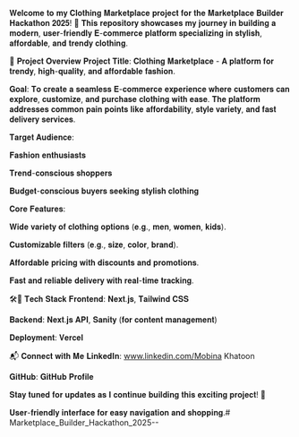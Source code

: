 𝐖𝐞𝐥𝐜𝐨𝐦𝐞 𝐭𝐨 𝐦𝐲 𝐂𝐥𝐨𝐭𝐡𝐢𝐧𝐠 𝐌𝐚𝐫𝐤𝐞𝐭𝐩𝐥𝐚𝐜𝐞 𝐩𝐫𝐨𝐣𝐞𝐜𝐭 𝐟𝐨𝐫 𝐭𝐡𝐞 𝐌𝐚𝐫𝐤𝐞𝐭𝐩𝐥𝐚𝐜𝐞 𝐁𝐮𝐢𝐥𝐝𝐞𝐫 𝐇𝐚𝐜𝐤𝐚𝐭𝐡𝐨𝐧 𝟐𝟎𝟐𝟓! 🎉 𝐓𝐡𝐢𝐬 𝐫𝐞𝐩𝐨𝐬𝐢𝐭𝐨𝐫𝐲 𝐬𝐡𝐨𝐰𝐜𝐚𝐬𝐞𝐬 𝐦𝐲 𝐣𝐨𝐮𝐫𝐧𝐞𝐲 𝐢𝐧 𝐛𝐮𝐢𝐥𝐝𝐢𝐧𝐠 𝐚 𝐦𝐨𝐝𝐞𝐫𝐧, 𝐮𝐬𝐞𝐫-𝐟𝐫𝐢𝐞𝐧𝐝𝐥𝐲 𝐄-𝐜𝐨𝐦𝐦𝐞𝐫𝐜𝐞 𝐩𝐥𝐚𝐭𝐟𝐨𝐫𝐦 𝐬𝐩𝐞𝐜𝐢𝐚𝐥𝐢𝐳𝐢𝐧𝐠 𝐢𝐧 𝐬𝐭𝐲𝐥𝐢𝐬𝐡, 𝐚𝐟𝐟𝐨𝐫𝐝𝐚𝐛𝐥𝐞, 𝐚𝐧𝐝 𝐭𝐫𝐞𝐧𝐝𝐲 𝐜𝐥𝐨𝐭𝐡𝐢𝐧𝐠.

🚀 𝐏𝐫𝐨𝐣𝐞𝐜𝐭 𝐎𝐯𝐞𝐫𝐯𝐢𝐞𝐰 𝐏𝐫𝐨𝐣𝐞𝐜𝐭 𝐓𝐢𝐭𝐥𝐞: 𝐂𝐥𝐨𝐭𝐡𝐢𝐧𝐠 𝐌𝐚𝐫𝐤𝐞𝐭𝐩𝐥𝐚𝐜𝐞 - 𝐀 𝐩𝐥𝐚𝐭𝐟𝐨𝐫𝐦 𝐟𝐨𝐫 𝐭𝐫𝐞𝐧𝐝𝐲, 𝐡𝐢𝐠𝐡-𝐪𝐮𝐚𝐥𝐢𝐭𝐲, 𝐚𝐧𝐝 𝐚𝐟𝐟𝐨𝐫𝐝𝐚𝐛𝐥𝐞 𝐟𝐚𝐬𝐡𝐢𝐨𝐧.

𝐆𝐨𝐚𝐥: 𝐓𝐨 𝐜𝐫𝐞𝐚𝐭𝐞 𝐚 𝐬𝐞𝐚𝐦𝐥𝐞𝐬𝐬 𝐄-𝐜𝐨𝐦𝐦𝐞𝐫𝐜𝐞 𝐞𝐱𝐩𝐞𝐫𝐢𝐞𝐧𝐜𝐞 𝐰𝐡𝐞𝐫𝐞 𝐜𝐮𝐬𝐭𝐨𝐦𝐞𝐫𝐬 𝐜𝐚𝐧 𝐞𝐱𝐩𝐥𝐨𝐫𝐞, 𝐜𝐮𝐬𝐭𝐨𝐦𝐢𝐳𝐞, 𝐚𝐧𝐝 𝐩𝐮𝐫𝐜𝐡𝐚𝐬𝐞 𝐜𝐥𝐨𝐭𝐡𝐢𝐧𝐠 𝐰𝐢𝐭𝐡 𝐞𝐚𝐬𝐞. 𝐓𝐡𝐞 𝐩𝐥𝐚𝐭𝐟𝐨𝐫𝐦 𝐚𝐝𝐝𝐫𝐞𝐬𝐬𝐞𝐬 𝐜𝐨𝐦𝐦𝐨𝐧 𝐩𝐚𝐢𝐧 𝐩𝐨𝐢𝐧𝐭𝐬 𝐥𝐢𝐤𝐞 𝐚𝐟𝐟𝐨𝐫𝐝𝐚𝐛𝐢𝐥𝐢𝐭𝐲, 𝐬𝐭𝐲𝐥𝐞 𝐯𝐚𝐫𝐢𝐞𝐭𝐲, 𝐚𝐧𝐝 𝐟𝐚𝐬𝐭 𝐝𝐞𝐥𝐢𝐯𝐞𝐫𝐲 𝐬𝐞𝐫𝐯𝐢𝐜𝐞𝐬.

𝐓𝐚𝐫𝐠𝐞𝐭 𝐀𝐮𝐝𝐢𝐞𝐧𝐜𝐞:

𝐅𝐚𝐬𝐡𝐢𝐨𝐧 𝐞𝐧𝐭𝐡𝐮𝐬𝐢𝐚𝐬𝐭𝐬

𝐓𝐫𝐞𝐧𝐝-𝐜𝐨𝐧𝐬𝐜𝐢𝐨𝐮𝐬 𝐬𝐡𝐨𝐩𝐩𝐞𝐫𝐬

𝐁𝐮𝐝𝐠𝐞𝐭-𝐜𝐨𝐧𝐬𝐜𝐢𝐨𝐮𝐬 𝐛𝐮𝐲𝐞𝐫𝐬 𝐬𝐞𝐞𝐤𝐢𝐧𝐠 𝐬𝐭𝐲𝐥𝐢𝐬𝐡 𝐜𝐥𝐨𝐭𝐡𝐢𝐧𝐠

𝐂𝐨𝐫𝐞 𝐅𝐞𝐚𝐭𝐮𝐫𝐞𝐬:

𝐖𝐢𝐝𝐞 𝐯𝐚𝐫𝐢𝐞𝐭𝐲 𝐨𝐟 𝐜𝐥𝐨𝐭𝐡𝐢𝐧𝐠 𝐨𝐩𝐭𝐢𝐨𝐧𝐬 (𝐞.𝐠., 𝐦𝐞𝐧, 𝐰𝐨𝐦𝐞𝐧, 𝐤𝐢𝐝𝐬).

𝐂𝐮𝐬𝐭𝐨𝐦𝐢𝐳𝐚𝐛𝐥𝐞 𝐟𝐢𝐥𝐭𝐞𝐫𝐬 (𝐞.𝐠., 𝐬𝐢𝐳𝐞, 𝐜𝐨𝐥𝐨𝐫, 𝐛𝐫𝐚𝐧𝐝).

𝐀𝐟𝐟𝐨𝐫𝐝𝐚𝐛𝐥𝐞 𝐩𝐫𝐢𝐜𝐢𝐧𝐠 𝐰𝐢𝐭𝐡 𝐝𝐢𝐬𝐜𝐨𝐮𝐧𝐭𝐬 𝐚𝐧𝐝 𝐩𝐫𝐨𝐦𝐨𝐭𝐢𝐨𝐧𝐬.

𝐅𝐚𝐬𝐭 𝐚𝐧𝐝 𝐫𝐞𝐥𝐢𝐚𝐛𝐥𝐞 𝐝𝐞𝐥𝐢𝐯𝐞𝐫𝐲 𝐰𝐢𝐭𝐡 𝐫𝐞𝐚𝐥-𝐭𝐢𝐦𝐞 𝐭𝐫𝐚𝐜𝐤𝐢𝐧𝐠.

🛠🤩 𝐓𝐞𝐜𝐡 𝐒𝐭𝐚𝐜𝐤 𝐅𝐫𝐨𝐧𝐭𝐞𝐧𝐝: 𝐍𝐞𝐱𝐭.𝐣𝐬, 𝐓𝐚𝐢𝐥𝐰𝐢𝐧𝐝 𝐂𝐒𝐒

𝐁𝐚𝐜𝐤𝐞𝐧𝐝: 𝐍𝐞𝐱𝐭.𝐣𝐬 𝐀𝐏𝐈, 𝐒𝐚𝐧𝐢𝐭𝐲 (𝐟𝐨𝐫 𝐜𝐨𝐧𝐭𝐞𝐧𝐭 𝐦𝐚𝐧𝐚𝐠𝐞𝐦𝐞𝐧𝐭)

𝐃𝐞𝐩𝐥𝐨𝐲𝐦𝐞𝐧𝐭: 𝐕𝐞𝐫𝐜𝐞𝐥

📬 𝐂𝐨𝐧𝐧𝐞𝐜𝐭 𝐰𝐢𝐭𝐡 𝐌𝐞 𝐋𝐢𝐧𝐤𝐞𝐝𝐈𝐧: www.linkedin.com/Mobina Khatoon

𝐆𝐢𝐭𝐇𝐮𝐛: 𝐆𝐢𝐭𝐇𝐮𝐛 𝐏𝐫𝐨𝐟𝐢𝐥𝐞

𝐒𝐭𝐚𝐲 𝐭𝐮𝐧𝐞𝐝 𝐟𝐨𝐫 𝐮𝐩𝐝𝐚𝐭𝐞𝐬 𝐚𝐬 𝐈 𝐜𝐨𝐧𝐭𝐢𝐧𝐮𝐞 𝐛𝐮𝐢𝐥𝐝𝐢𝐧𝐠 𝐭𝐡𝐢𝐬 𝐞𝐱𝐜𝐢𝐭𝐢𝐧𝐠 𝐩𝐫𝐨𝐣𝐞𝐜𝐭! 🚀

𝐔𝐬𝐞𝐫-𝐟𝐫𝐢𝐞𝐧𝐝𝐥𝐲 𝐢𝐧𝐭𝐞𝐫𝐟𝐚𝐜𝐞 𝐟𝐨𝐫 𝐞𝐚𝐬𝐲 𝐧𝐚𝐯𝐢𝐠𝐚𝐭𝐢𝐨𝐧 𝐚𝐧𝐝 𝐬𝐡𝐨𝐩𝐩𝐢𝐧𝐠.# Marketplace_Builder_Hackathon_2025--
